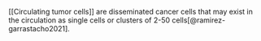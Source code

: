 [[Circulating tumor cells]] are disseminated cancer cells that may exist in the circulation as single cells or clusters of 2-50 cells[@ramirez-garrastacho2021]. 